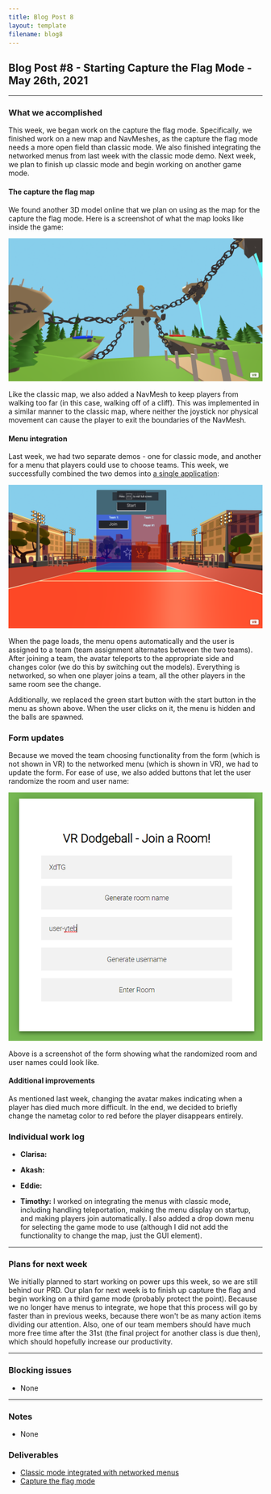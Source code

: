 ```yaml
---
title: Blog Post 8
layout: template
filename: blog8
---
```


## Blog Post #8 - Starting Capture the Flag Mode - May 26th, 2021

<hr>

### What we accomplished
This week, we began work on the capture the flag mode. Specifically, we finished work on a new map and NavMeshes, as the capture the flag mode needs a more open field than classic mode. We also finished integrating the networked menus from last week with the classic mode demo. Next week, we plan to finish up classic mode and begin working on another game mode.

#### The capture the flag map
We found another 3D model online that we plan on using as the map for the capture the flag mode. Here is a screenshot of what the map looks like inside the game:

![In-game screenshot of the capture the flag map](./images/blog8-capture-the-flag-in-game.png)

Like the classic map, we also added a NavMesh to keep players from walking too far (in this case, walking off of a cliff). This was implemented in a similar manner to the classic map, where neither the joystick nor physical movement can cause the player to exit the boundaries of the NavMesh.

#### Menu integration
Last week, we had two separate demos - one for classic mode, and another for a menu that players could use to choose teams. This week, we successfully combined the two demos into [a single application](https://aba44.glitch.me/):

![In-game screenshot of the menu inside classic mode](./images/blog8-menu.png)

When the page loads, the menu opens automatically and the user is assigned to a team (team assignment alternates between the two teams). After joining a team, the avatar teleports to the appropriate side and changes color (we do this by switching out the models). Everything is networked, so when one player joins a team, all the other players in the same room see the change.

Additionally, we replaced the green start button with the start button in the menu as shown above. When the user clicks on it, the menu is hidden and the balls are spawned.

### Form updates

Because we moved the team choosing functionality from the form (which is not shown in VR) to the networked menu (which is shown in VR), we had to update the form. For ease of use, we also added buttons that let the user randomize the room and user name:

![A screenshot of the form with the two randomize buttons](./images/blog8-form.png)

Above is a screenshot of the form showing what the randomized room and user names could look like.

#### Additional improvements
As mentioned last week, changing the avatar makes indicating when a player has died much more difficult. In the end, we decided to briefly change the nametag color to red before the player disappears entirely.

### Individual work log

- **Clarisa:**

- **Akash:**

- **Eddie:**

- **Timothy:** I worked on integrating the menus with classic mode, including handling teleportation, making the menu display on startup, and making players join automatically. I also added a drop down menu for selecting the game mode to use (although I did not add the functionality to change the map, just the GUI element).

<hr>

### Plans for next week
We initially planned to start working on power ups this week, so we are still behind our PRD. Our plan for next week is to finish up capture the flag and begin working on a third game mode (probably protect the point). Because we no longer have menus to integrate, we hope that this process will go by faster than in previous weeks, because there won't be as many action items dividing our attention. Also, one of our team members should have much more free time after the 31st (the final project for another class is due then), which should hopefully increase our productivity.

<hr>

### Blocking issues
- None

<hr>

### Notes
- None

### Deliverables
- [Classic mode integrated with networked menus](https://aba44.glitch.me/)
- [Capture the flag mode](https://aba47.glitch.me/)
